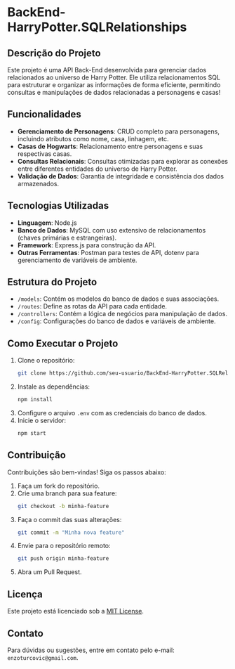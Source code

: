 # BackEnd-HarryPotter.SQLRelationships

## Descrição do Projeto

Este projeto é uma API Back-End desenvolvida para gerenciar dados relacionados ao universo de Harry Potter. Ele utiliza relacionamentos SQL para estruturar e organizar as informações de forma eficiente, permitindo consultas e manipulações de dados relacionadas a personagens e casas!

## Funcionalidades

- **Gerenciamento de Personagens**: CRUD completo para personagens, incluindo atributos como nome, casa, linhagem, etc.
- **Casas de Hogwarts**: Relacionamento entre personagens e suas respectivas casas.
- **Consultas Relacionais**: Consultas otimizadas para explorar as conexões entre diferentes entidades do universo de Harry Potter.
- **Validação de Dados**: Garantia de integridade e consistência dos dados armazenados.

## Tecnologias Utilizadas

- **Linguagem**: Node.js
- **Banco de Dados**: MySQL com uso extensivo de relacionamentos (chaves primárias e estrangeiras).
- **Framework**: Express.js para construção da API.
- **Outras Ferramentas**: Postman para testes de API, dotenv para gerenciamento de variáveis de ambiente.

## Estrutura do Projeto

- `/models`: Contém os modelos do banco de dados e suas associações.
- `/routes`: Define as rotas da API para cada entidade.
- `/controllers`: Contém a lógica de negócios para manipulação de dados.
- `/config`: Configurações do banco de dados e variáveis de ambiente.

## Como Executar o Projeto

1. Clone o repositório:
    ```bash
    git clone https://github.com/seu-usuario/BackEnd-HarryPotter.SQLRelationships.git
    ```
2. Instale as dependências:
    ```bash
    npm install
    ```
3. Configure o arquivo `.env` com as credenciais do banco de dados.
4. Inicie o servidor:
    ```bash
    npm start
    ```

## Contribuição

Contribuições são bem-vindas! Siga os passos abaixo:

1. Faça um fork do repositório.
2. Crie uma branch para sua feature:
    ```bash
    git checkout -b minha-feature
    ```
3. Faça o commit das suas alterações:
    ```bash
    git commit -m "Minha nova feature"
    ```
4. Envie para o repositório remoto:
    ```bash
    git push origin minha-feature
    ```
5. Abra um Pull Request.

## Licença

Este projeto está licenciado sob a [MIT License](LICENSE).

## Contato

Para dúvidas ou sugestões, entre em contato pelo e-mail: `enzoturcovic@gmail.com`.
